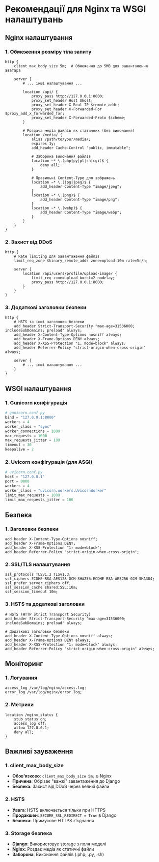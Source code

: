 # Рекомендації для Nginx та WSGI налаштувань

## Nginx налаштування

### 1. Обмеження розміру тіла запиту
```nginx
http {
    client_max_body_size 5m;  # Обмеження до 5MB для завантаження аватара
    
    server {
        # ... інші налаштування ...
        
        location /api/ {
            proxy_pass http://127.0.0.1:8000;
            proxy_set_header Host $host;
            proxy_set_header X-Real-IP $remote_addr;
            proxy_set_header X-Forwarded-For $proxy_add_x_forwarded_for;
            proxy_set_header X-Forwarded-Proto $scheme;
        }
        
        # Роздача медіа файлів як статичних (без виконання)
        location /media/ {
            alias /path/to/your/media/;
            expires 1y;
            add_header Cache-Control "public, immutable";
            
            # Заборона виконання файлів
            location ~* \.(php|py|pl|sh|cgi)$ {
                deny all;
            }
            
            # Правильні Content-Type для зображень
            location ~* \.(jpg|jpeg)$ {
                add_header Content-Type "image/jpeg";
            }
            location ~* \.(png)$ {
                add_header Content-Type "image/png";
            }
            location ~* \.(webp)$ {
                add_header Content-Type "image/webp";
            }
        }
    }
}
```

### 2. Захист від DDoS
```nginx
http {
    # Rate limiting для завантаження файлів
    limit_req_zone $binary_remote_addr zone=upload:10m rate=5r/h;
    
    server {
        location /api/users/profile/upload-image/ {
            limit_req zone=upload burst=2 nodelay;
            proxy_pass http://127.0.0.1:8000;
        }
    }
}
```

### 3. Додаткові заголовки безпеки
```nginx
http {
    # HSTS та інші заголовки безпеки
    add_header Strict-Transport-Security "max-age=31536000; includeSubDomains; preload" always;
    add_header X-Content-Type-Options nosniff always;
    add_header X-Frame-Options DENY always;
    add_header X-XSS-Protection "1; mode=block" always;
    add_header Referrer-Policy "strict-origin-when-cross-origin" always;
    
    server {
        # ... інші налаштування ...
    }
}
```

## WSGI налаштування

### 1. Gunicorn конфігурація
```python
# gunicorn.conf.py
bind = "127.0.0.1:8000"
workers = 4
worker_class = "sync"
worker_connections = 1000
max_requests = 1000
max_requests_jitter = 100
timeout = 30
keepalive = 2
```

### 2. Uvicorn конфігурація (для ASGI)
```python
# uvicorn.conf.py
host = "127.0.0.1"
port = 8000
workers = 4
worker_class = "uvicorn.workers.UvicornWorker"
limit_max_requests = 1000
limit_max_requests_jitter = 100
```

## Безпека

### 1. Заголовки безпеки
```nginx
add_header X-Content-Type-Options nosniff;
add_header X-Frame-Options DENY;
add_header X-XSS-Protection "1; mode=block";
add_header Referrer-Policy "strict-origin-when-cross-origin";
```

### 2. SSL/TLS налаштування
```nginx
ssl_protocols TLSv1.2 TLSv1.3;
ssl_ciphers ECDHE-RSA-AES128-GCM-SHA256:ECDHE-RSA-AES256-GCM-SHA384;
ssl_prefer_server_ciphers off;
ssl_session_cache shared:SSL:10m;
ssl_session_timeout 10m;
```

### 3. HSTS та додаткові заголовки
```nginx
# HSTS (HTTP Strict Transport Security)
add_header Strict-Transport-Security "max-age=31536000; includeSubDomains; preload" always;

# Додаткові заголовки безпеки
add_header X-Content-Type-Options nosniff always;
add_header X-Frame-Options DENY always;
add_header X-XSS-Protection "1; mode=block" always;
add_header Referrer-Policy "strict-origin-when-cross-origin" always;
```

## Моніторинг

### 1. Логування
```nginx
access_log /var/log/nginx/access.log;
error_log /var/log/nginx/error.log;
```

### 2. Метрики
```nginx
location /nginx_status {
    stub_status on;
    access_log off;
    allow 127.0.0.1;
    deny all;
}
```

## Важливі зауваження

### 1. client_max_body_size
- **Обов'язково**: `client_max_body_size 5m;` в Nginx
- **Причина**: Обрізає "важкі" завантаження до Django
- **Безпека**: Захист від DDoS через великі файли

### 2. HSTS
- **Увага**: HSTS включається тільки при HTTPS
- **Продакшен**: `SECURE_SSL_REDIRECT = True` в Django
- **Безпека**: Примусове HTTPS з'єднання

### 3. Storage безпека
- **Django**: Використовує storage з поля моделі
- **Nginx**: Роздає медіа як статичні файли
- **Заборона**: Виконання файлів (.php, .py, .sh)
